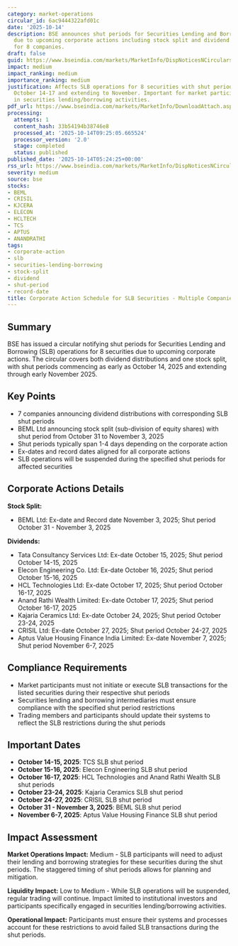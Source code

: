 ```yaml
---
category: market-operations
circular_id: 6ac9444322afd01c
date: '2025-10-14'
description: BSE announces shut periods for Securities Lending and Borrowing (SLB)
  due to upcoming corporate actions including stock split and dividend declarations
  for 8 companies.
draft: false
guid: https://www.bseindia.com/markets/MarketInfo/DispNoticesNCirculars.aspx?Noticeid={7AC207C8-9BBB-4844-BB40-EA2A61B31D27}&noticeno=20251014-2&dt=10/14/2025&icount=2&totcount=10&flag=0
impact: medium
impact_ranking: medium
importance_ranking: medium
justification: Affects SLB operations for 8 securities with shut periods ranging from
  October 14-17 and extending to November. Important for market participants engaged
  in securities lending/borrowing activities.
pdf_url: https://www.bseindia.com/markets/MarketInfo/DownloadAttach.aspx?id=20251014-2&attachedId=440fe9d6-e382-4039-8f35-bee6e6c33fcc
processing:
  attempts: 1
  content_hash: 33b54194b38746e8
  processed_at: '2025-10-14T09:25:05.665524'
  processor_version: '2.0'
  stage: completed
  status: published
published_date: '2025-10-14T05:24:25+00:00'
rss_url: https://www.bseindia.com/markets/MarketInfo/DispNoticesNCirculars.aspx?Noticeid={7AC207C8-9BBB-4844-BB40-EA2A61B31D27}&noticeno=20251014-2&dt=10/14/2025&icount=2&totcount=10&flag=0
severity: medium
source: bse
stocks:
- BEML
- CRISIL
- KJCERA
- ELECON
- HCLTECH
- TCS
- APTUS
- ANANDRATHI
tags:
- corporate-action
- slb
- securities-lending-borrowing
- stock-split
- dividend
- shut-period
- record-date
title: Corporate Action Schedule for SLB Securities - Multiple Companies
---
```


## Summary

BSE has issued a circular notifying shut periods for Securities Lending and Borrowing (SLB) operations for 8 securities due to upcoming corporate actions. The circular covers both dividend distributions and one stock split, with shut periods commencing as early as October 14, 2025 and extending through early November 2025.

## Key Points

- 7 companies announcing dividend distributions with corresponding SLB shut periods
- BEML Ltd announcing stock split (sub-division of equity shares) with shut period from October 31 to November 3, 2025
- Shut periods typically span 1-4 days depending on the corporate action
- Ex-dates and record dates aligned for all corporate actions
- SLB operations will be suspended during the specified shut periods for affected securities

## Corporate Actions Details

**Stock Split:**
- BEML Ltd: Ex-date and Record date November 3, 2025; Shut period October 31 - November 3, 2025

**Dividends:**
- Tata Consultancy Services Ltd: Ex-date October 15, 2025; Shut period October 14-15, 2025
- Elecon Engineering Co. Ltd: Ex-date October 16, 2025; Shut period October 15-16, 2025
- HCL Technologies Ltd: Ex-date October 17, 2025; Shut period October 16-17, 2025
- Anand Rathi Wealth Limited: Ex-date October 17, 2025; Shut period October 16-17, 2025
- Kajaria Ceramics Ltd: Ex-date October 24, 2025; Shut period October 23-24, 2025
- CRISIL Ltd: Ex-date October 27, 2025; Shut period October 24-27, 2025
- Aptus Value Housing Finance India Limited: Ex-date November 7, 2025; Shut period November 6-7, 2025

## Compliance Requirements

- Market participants must not initiate or execute SLB transactions for the listed securities during their respective shut periods
- Securities lending and borrowing intermediaries must ensure compliance with the specified shut period restrictions
- Trading members and participants should update their systems to reflect the SLB restrictions during the shut periods

## Important Dates

- **October 14-15, 2025**: TCS SLB shut period
- **October 15-16, 2025**: Elecon Engineering SLB shut period
- **October 16-17, 2025**: HCL Technologies and Anand Rathi Wealth SLB shut periods
- **October 23-24, 2025**: Kajaria Ceramics SLB shut period
- **October 24-27, 2025**: CRISIL SLB shut period
- **October 31 - November 3, 2025**: BEML SLB shut period
- **November 6-7, 2025**: Aptus Value Housing Finance SLB shut period

## Impact Assessment

**Market Operations Impact:** Medium - SLB participants will need to adjust their lending and borrowing strategies for these securities during the shut periods. The staggered timing of shut periods allows for planning and mitigation.

**Liquidity Impact:** Low to Medium - While SLB operations will be suspended, regular trading will continue. Impact limited to institutional investors and participants specifically engaged in securities lending/borrowing activities.

**Operational Impact:** Participants must ensure their systems and processes account for these restrictions to avoid failed SLB transactions during the shut periods.